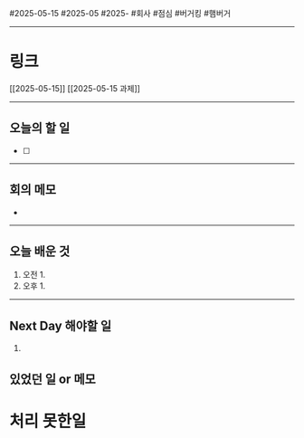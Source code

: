 #2025-05-15 #2025-05 #2025- 
#회사 #점심 #버거킹 #햄버거

------
# 링크 
[[2025-05-15]]
[[2025-05-15 과제]]

---
## 오늘의 할 일
- [ ] 
---
## 회의 메모
- 
---
## 오늘 배운 것
1. 오전
    1. 
2. 오후
    1. 
---
## Next Day 해야할 일
1. 


## 있었던 일 or 메모


# 처리 못한일